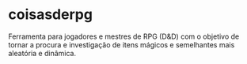 # coisasderpg
Ferramenta para jogadores e mestres de RPG (D&amp;D) com o objetivo de tornar a procura e investigação de itens mágicos e semelhantes mais aleatória e dinâmica.
